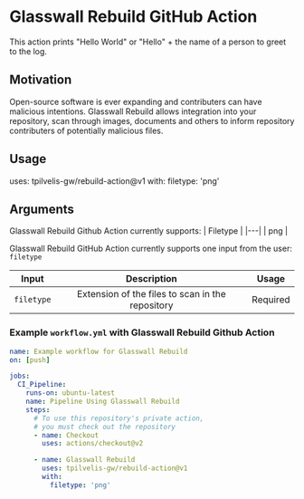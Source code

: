 # Glasswall Rebuild GitHub Action

This action prints "Hello World" or "Hello" + the name of a person to greet to the log.

## Motivation
Open-source software is ever expanding and contributers can have malicious intentions. Glasswall Rebuild allows integration into your repository, scan through images, documents and others to inform repository contributers of potentially malicious files.

## Usage
uses: tpilvelis-gw/rebuild-action@v1
with:
  filetype: 'png'

## Arguments
Glasswall Rebuild Github Action currently supports:
| Filetype |
|---|
| png |

Glasswall Rebuild GitHub Action currently supports one input from the user: `filetype`

| Input  | Description | Usage |
| :---:     |     :---:   |    :---:   |
| `filetype`  | Extension of the files to scan in the repository  | Required |

### Example `workflow.yml` with Glasswall Rebuild Github Action
```yaml
name: Example workflow for Glasswall Rebuild
on: [push]

jobs:
  CI_Pipeline:
    runs-on: ubuntu-latest
    name: Pipeline Using Glasswall Rebuild
    steps:
      # To use this repository's private action,
      # you must check out the repository
      - name: Checkout
        uses: actions/checkout@v2

      - name: Glasswall Rebuild
        uses: tpilvelis-gw/rebuild-action@v1
        with:
          filetype: 'png'
```
